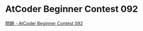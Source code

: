 AtCoder Beginner Contest 092
===

[問題 - AtCoder Beginner Contest 092](https://atcoder.jp/contests/abc092/tasks)
